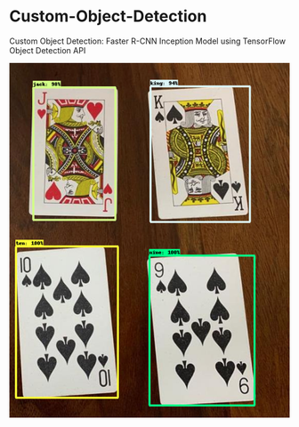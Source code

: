 # Custom-Object-Detection
Custom Object Detection: Faster R-CNN Inception Model using TensorFlow Object Detection API

![Test Image 8](https://github.com/Vanshika-sh/Custom-Object-Detection/blob/main/Obj_Det_output.png)
